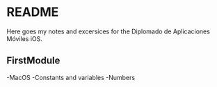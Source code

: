 # README


Here goes my notes and excersices for the Diplomado de Aplicaciones Móviles iOS.

## FirstModule
-MacOS
-Constants and variables
-Numbers

